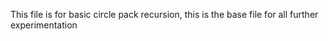 This file is for basic circle pack recursion, this is the base file for all further experimentation
